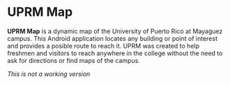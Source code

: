 UPRM Map
==============

**UPRM Map** is a dynamic map of the University of Puerto Rico at Mayaguez campus. This Android application locates any building or point of interest and provides a posible route to reach it. UPRM was created to help freshmen and visitors to reach anywhere in the college without the need to ask for directions or find maps of the campus.

*This is not a working version*


